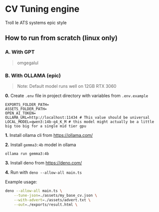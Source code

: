# CV Tuning engine

Troll le ATS systems epic style

## How to run from scratch (linux only)

### A. With GPT
>omgegalul


### B. With OLLAMA (epic)

>Note: Default model runs well on 12GB RTX 3060

**0.** Create `.env` file in project directory with variables from `.env.example`
```
EXPORTS_FOLDER_PATH= 
ASSETS_FOLDER_PATH=
OPEN_AI_TOKEN=
OLLAMA_URL=http://localhost:11434 # This value should be universal
LOCAL_MODEL=qwen3:14b-q4_K_M # this model might actually be a little big too big for a single mid tier gpu
```

**1.** Install ollama cli from https://ollama.com/ 

**2.** Install `gemma3:4b` model in ollama 
```
ollama run gemma3:4b
```
**3.** Install deno from https://deno.com/

**4.** Run with `deno --allow-all main.ts`

Example usage:

```bash
deno --allow-all main.ts \
    --tune-json=./assets/my_base_cv.json \
    --with-advert=./assets/advert.txt \
    --out=./exports/result.html \
```




